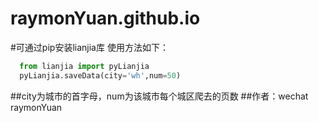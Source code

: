 # raymonYuan.github.io
#可通过pip安装lianjia库
使用方法如下：
```python
  from lianjia import pyLianjia
  pyLianjia.saveData(city='wh',num=50)
```

##city为城市的首字母，num为该城市每个城区爬去的页数
##作者：wechat raymonYuan
